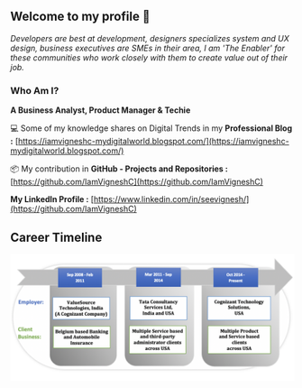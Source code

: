 ## Welcome to my profile 👋

_Developers are best at development, designers specializes system and UX design, business executives are SMEs in their area, I am 'The Enabler' for these communities who work closely with them to create value out of their job._ 


### Who Am I? 

**A Business Analyst, Product Manager & Techie**


💻 Some of my knowledge shares on Digital Trends in my **Professional Blog :** [https://iamvigneshc-mydigitalworld.blogspot.com/](https://iamvigneshc-mydigitalworld.blogspot.com/)


📦 My contribution in **GitHub - Projects and Repositories :** [https://github.com/IamVigneshC](https://github.com/IamVigneshC)


**My LinkedIn Profile :** [https://www.linkedin.com/in/seevignesh/](https://github.com/IamVigneshC)


## Career Timeline


![Image of Career](https://github.com/IamVigneshC/IamVigneshC.github.io/blob/main/about/CT.png)



